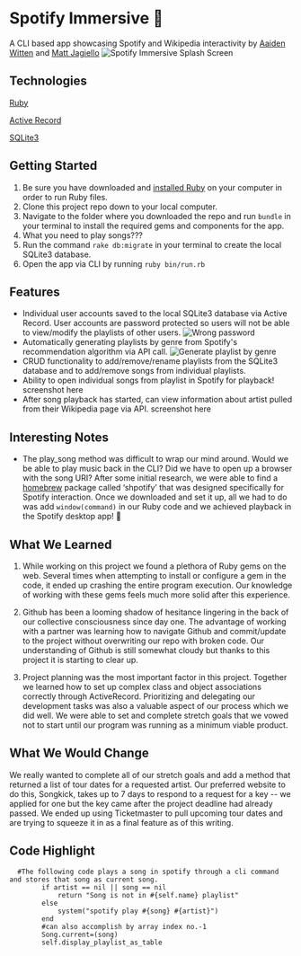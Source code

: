 # Spotify Immersive :musical_note:
A CLI based app showcasing Spotify and Wikipedia interactivity by [Aaiden Witten](https://github.com/aaidenplays) and [Matt Jagiello](https://github.com/mattjagiello)
![Spotify Immersive Splash Screen](https://github.com/mattjagiello/ruby-project-guidelines-austin-web-012720/blob/finalchanges/images/program%20splash.png)

## Technologies
[Ruby](https://www.ruby-lang.org/en/)

[Active Record](https://guides.rubyonrails.org/active_record_basics.html)

[SQLite3](https://www.sqlite.org/version3.html)

## Getting Started
1. Be sure you have downloaded and [installed Ruby](https://www.ruby-lang.org/en/documentation/installation/) on your computer in order to run Ruby files.
2. Clone this project repo down to your local computer.
3. Navigate to the folder where you downloaded the repo and run `bundle` in your terminal to install the required gems and components for the app.
4. What you need to play songs???
5. Run the command `rake db:migrate` in your terminal to create the local SQLite3 database.
6. Open the app via CLI by running `ruby bin/run.rb`

## Features
- Individual user accounts saved to the local SQLite3 database via Active Record. User accounts are password protected so users will not be able to view/modify the playlists of other users.
![Wrong password](https://raw.githubusercontent.com/mattjagiello/ruby-project-guidelines-austin-web-012720/finalchanges/images/wrong%20password.png)
- Automatically generating playlists by genre from Spotify's recommendation algorithm via API call.
![Generate playlist by genre](https://github.com/mattjagiello/ruby-project-guidelines-austin-web-012720/blob/finalchanges/images/generate%20by%20genre.png)
- CRUD functionality to add/remove/rename playlists from the SQLite3 database and to add/remove songs from individual playlists.
- Ability to open individual songs from playlist in Spotify for playback!
screenshot here
- After song playback has started, can view information about artist pulled from their Wikipedia page via API.
screenshot here

## Interesting Notes

- The play_song method was difficult to wrap our mind around. Would we be able to play music back in the CLI? Did we have to open up a browser with the song URI? After some initial research, we were able to find a [homebrew](https://brew.sh/) package called ‘shpotify’ that was designed specifically for Spotify interaction. Once we downloaded and set it up, all we had to do was add `window(command)` in our Ruby code and we achieved playback in the Spotify desktop app! :metal:

## What We Learned

1. While working on this project we found a plethora of Ruby gems on the web. Several times when attempting to install or configure a gem in the code, it ended up crashing the entire program execution. Our knowledge of working with these gems feels much more solid after this experience.

2. Github has been a looming shadow of hesitance lingering in the back of our collective consciousness since day one. The advantage of working with a partner was learning how to navigate Github and commit/update to the project without overwriting our repo with broken code. Our understanding of Github is still somewhat cloudy but thanks to this project it is starting to clear up.

3. Project planning was the most important factor in this project. Together we learned how to set up complex class and object associations correctly through ActiveRecord. Prioritizing and delegating our development tasks was also a valuable aspect of our process which we did well. We were able to set and complete stretch goals that we vowed not to start until our program was running as a minimum viable product.

## What We Would Change

We really wanted to complete all of our stretch goals and add a method that returned a list of tour dates for a requested artist. Our preferred website to do this, Songkick, takes up to 7 days to respond to a request for a key -- we applied for one but the key came after the project deadline had already passed. We ended up using Ticketmaster to pull upcoming tour dates and are trying to squeeze it in as a final feature as of this writing.

## Code Highlight
```
  #The following code plays a song in spotify through a cli command and stores that song as current song.
        if artist == nil || song == nil
            return "Song is not in #{self.name} playlist"
        else
            system("spotify play #{song} #{artist}")
        end
        #can also accomplish by array index no.-1
        Song.current=(song)
        self.display_playlist_as_table
```
